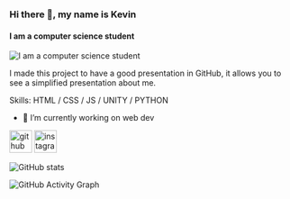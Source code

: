 ### Hi there 👋, my name is Kevin
#### I am a computer science student
![I am a computer science student](https://static.vecteezy.com/system/resources/previews/002/776/724/non_2x/banner-city-landscape-of-silhouettes-vector.jpg)

I made this project to have a good presentation in GitHub, it allows you to see a simplified presentation about me.

Skills: HTML / CSS / JS / UNITY / PYTHON

- 🔭 I’m currently working on web dev 


[<img src='https://cdn.jsdelivr.net/npm/simple-icons@3.0.1/icons/github.svg' alt='github' height='40'>](https://github.com/KenderWebos)  [<img src='https://cdn.jsdelivr.net/npm/simple-icons@3.0.1/icons/instagram.svg' alt='instagram' height='40'>](https://www.instagram.com/kevin_x_kender/)  

![GitHub stats](https://github-readme-stats.vercel.app/api?username=KenderWebos&show_icons=true)  

![GitHub Activity Graph](https://activity-graph.herokuapp.com/graph?username=KenderWebos)

<!---
KenderMan/KenderMan is a ✨ special ✨ repository because its `README.md` (this file) appears on your GitHub profile.
You can click the Preview link to take a look at your changes.
--->
